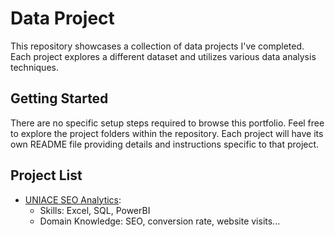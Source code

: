 # Data Project

This repository showcases a collection of data projects I've completed. Each project explores a different dataset and utilizes various data analysis techniques.

## Getting Started

There are no specific setup steps required to browse this portfolio. Feel free to explore the project folders within the repository. Each project will have its own README file providing details and instructions specific to that project.

## Project List

- [UNIACE SEO Analytics](https://github.com/thale154/DataProject/tree/main/UNIACE%20SEO%20Analytics):
  - Skills: Excel, SQL, PowerBI
  - Domain Knowledge: SEO, conversion rate, website visits...
